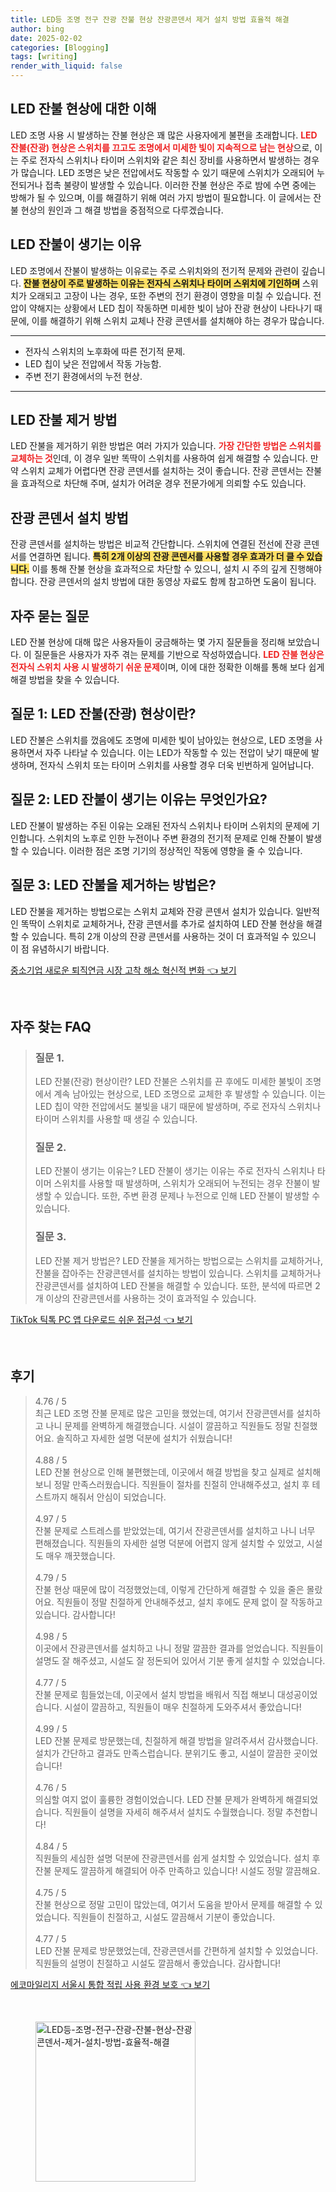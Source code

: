 ```yaml
---
title: LED등 조명 전구 잔광 잔불 현상 잔광콘덴서 제거 설치 방법 효율적 해결
author: bing
date: 2025-02-02
categories: [Blogging]
tags: [writing]
render_with_liquid: false
---
```



<h2 id='led_잔불_현상'>LED 잔불 현상에 대한 이해</h2>

<p>LED 조명 사용 시 발생하는 잔불 현상은 꽤 많은 사용자에게 불편을 초래합니다. <b><span style="color: #ee2323;">LED 잔불(잔광) 현상은 스위치를 끄고도 조명에서 미세한 빛이 지속적으로 남는 현상</span></b>으로, 이는 주로 전자식 스위치나 타이머 스위치와 같은 최신 장비를 사용하면서 발생하는 경우가 많습니다. LED 조명은 낮은 전압에서도 작동할 수 있기 때문에 스위치가 오래되어 누전되거나 접촉 불량이 발생할 수 있습니다. 이러한 잔불 현상은 주로 밤에 수면 중에는 방해가 될 수 있으며, 이를 해결하기 위해 여러 가지 방법이 필요합니다. 이 글에서는 잔불 현상의 원인과 그 해결 방법을 중점적으로 다루겠습니다.</p>

<h2 id='led_잔불_원인'>LED 잔불이 생기는 이유</h2>

<p>LED 조명에서 잔불이 발생하는 이유로는 주로 스위치와의 전기적 문제와 관련이 깊습니다. <b><span style="background-color: #ffe066;">잔불 현상이 주로 발생하는 이유는 전자식 스위치나 타이머 스위치에 기인하며</span></b> 스위치가 오래되고 고장이 나는 경우, 또한 주변의 전기 환경이 영향을 미칠 수 있습니다. 전압이 약해지는 상황에서 LED 칩이 작동하면 미세한 빛이 남아 잔광 현상이 나타나기 때문에, 이를 해결하기 위해 스위치 교체나 잔광 콘덴서를 설치해야 하는 경우가 많습니다.</p>

<hr />

<ul>
    <li>전자식 스위치의 노후화에 따른 전기적 문제.</li>
    <li>LED 칩이 낮은 전압에서 작동 가능함.</li>
    <li>주변 전기 환경에서의 누전 현상.</li>
</ul>

<hr />

<h2 id='잔불_제거_방법'>LED 잔불 제거 방법</h2>

<p>LED 잔불을 제거하기 위한 방법은 여러 가지가 있습니다. <b><span style="color: #ee2323;">가장 간단한 방법은 스위치를 교체하는 것</span></b>인데, 이 경우 일반 똑딱이 스위치를 사용하여 쉽게 해결할 수 있습니다. 만약 스위치 교체가 어렵다면 잔광 콘덴서를 설치하는 것이 좋습니다. 잔광 콘덴서는 잔불을 효과적으로 차단해 주며, 설치가 어려운 경우 전문가에게 의뢰할 수도 있습니다.</p>

<h2 id='잔광_콘덴서_설치'>잔광 콘덴서 설치 방법</h2>

<p>잔광 콘덴서를 설치하는 방법은 비교적 간단합니다. 스위치에 연결된 전선에 잔광 콘덴서를 연결하면 됩니다. <b><span style="background-color: #ffe066;">특히 2개 이상의 잔광 콘덴서를 사용할 경우 효과가 더 클 수 있습니다.</span></b> 이를 통해 잔불 현상을 효과적으로 차단할 수 있으니, 설치 시 주의 깊게 진행해야 합니다. 잔광 콘덴서의 설치 방법에 대한 동영상 자료도 함께 참고하면 도움이 됩니다.</p>

<h2 id='자주_묻는_질문'>자주 묻는 질문</h2>

<p>LED 잔불 현상에 대해 많은 사용자들이 궁금해하는 몇 가지 질문들을 정리해 보았습니다. 이 질문들은 사용자가 자주 겪는 문제를 기반으로 작성하였습니다. <b><span style="color: #ee2323;">LED 잔불 현상은 전자식 스위치 사용 시 발생하기 쉬운 문제</span></b>이며, 이에 대한 정확한 이해를 통해 보다 쉽게 해결 방법을 찾을 수 있습니다.</p>

<h2 id='질문_1'>질문 1: LED 잔불(잔광) 현상이란?</h2>

<p>LED 잔불은 스위치를 껐음에도 조명에 미세한 빛이 남아있는 현상으로, LED 조명을 사용하면서 자주 나타날 수 있습니다. 이는 LED가 작동할 수 있는 전압이 낮기 때문에 발생하며, 전자식 스위치 또는 타이머 스위치를 사용할 경우 더욱 빈번하게 일어납니다.</p>

<h2 id='질문_2'>질문 2: LED 잔불이 생기는 이유는 무엇인가요?</h2>

<p>LED 잔불이 발생하는 주된 이유는 오래된 전자식 스위치나 타이머 스위치의 문제에 기인합니다. 스위치의 노후로 인한 누전이나 주변 환경의 전기적 문제로 인해 잔불이 발생할 수 있습니다. 이러한 점은 조명 기기의 정상적인 작동에 영향을 줄 수 있습니다.</p>

<h2 id='질문_3'>질문 3: LED 잔불을 제거하는 방법은?</h2>

<p>LED 잔불을 제거하는 방법으로는 스위치 교체와 잔광 콘덴서 설치가 있습니다. 일반적인 똑딱이 스위치로 교체하거나, 잔광 콘덴서를 추가로 설치하여 LED 잔불 현상을 해결할 수 있습니다. 특히 2개 이상의 잔광 콘덴서를 사용하는 것이 더 효과적일 수 있으니 이 점 유념하시기 바랍니다.</p>


<p><a class="click-button" title="중소기업 새로운 퇴직연금 시장 고착 해소 혁신적 변화" href="https://aptwhite.github.io/posts/%EC%A4%91%EC%86%8C%EA%B8%B0%EC%97%85-%EC%83%88%EB%A1%9C%EC%9A%B4-%ED%87%B4%EC%A7%81%EC%97%B0%EA%B8%88-%EC%8B%9C%EC%9E%A5-%EA%B3%A0%EC%B0%A9-%ED%95%B4%EC%86%8C-%ED%98%81%EC%8B%A0%EC%A0%81-%EB%B3%80%ED%99%94/" rel="dofollow">중소기업 새로운 퇴직연금 시장 고착 해소 혁신적 변화 👈 보기</a></p><br>
<h2 id='자주_찾는_FAQ'>자주 찾는 FAQ</h2>
<div itemscope="" itemtype="https://schema.org/FAQPage"> 
<blockquote> 
<div itemscope="" itemprop="mainEntity" itemtype="https://schema.org/Question"> 
<h3 itemprop="name">질문 1.</h3> 
<div itemscope="" itemprop="acceptedAnswer" itemtype="https://schema.org/Answer"> 
<span itemprop="text"> 
<p>LED 잔불(잔광) 현상이란? LED 잔불은 스위치를 끈 후에도 미세한 불빛이 조명에서 계속 남아있는 현상으로, LED 조명으로 교체한 후 발생할 수 있습니다. 이는 LED 칩이 약한 전압에서도 불빛을 내기 때문에 발생하며, 주로 전자식 스위치나 타이머 스위치를 사용할 때 생길 수 있습니다.</p> 
</span> 
</div> 
</div> 

<div itemscope="" itemprop="mainEntity" itemtype="https://schema.org/Question"> 
<h3 itemprop="name">질문 2.</h3> 
<div itemscope="" itemprop="acceptedAnswer" itemtype="https://schema.org/Answer"> 
<span itemprop="text"> 
<p>LED 잔불이 생기는 이유는? LED 잔불이 생기는 이유는 주로 전자식 스위치나 타이머 스위치를 사용할 때 발생하며, 스위치가 오래되어 누전되는 경우 잔불이 발생할 수 있습니다. 또한, 주변 환경 문제나 누전으로 인해 LED 잔불이 발생할 수 있습니다.</p> 
</span> 
</div> 
</div> 

<div itemscope="" itemprop="mainEntity" itemtype="https://schema.org/Question"> 
<h3 itemprop="name">질문 3.</h3> 
<div itemscope="" itemprop="acceptedAnswer" itemtype="https://schema.org/Answer"> 
<span itemprop="text"> 
<p>LED 잔불 제거 방법은? LED 잔불을 제거하는 방법으로는 스위치를 교체하거나, 잔불을 잡아주는 잔광콘덴서를 설치하는 방법이 있습니다. 스위치를 교체하거나 잔광콘덴서를 설치하여 LED 잔불을 해결할 수 있습니다. 또한, 분석에 따르면 2개 이상의 잔광콘덴서를 사용하는 것이 효과적일 수 있습니다.</p> 
</span> 
</div> 
</div> 
</blockquote> 
</div>
<p><a class="click-button" title="TikTok 틱톡 PC 앱 다운로드 쉬운 접근성" href="https://aptwhite.github.io/posts/TikTok-%ED%8B%B1%ED%86%A1-PC-%EC%95%B1-%EB%8B%A4%EC%9A%B4%EB%A1%9C%EB%93%9C-%EC%89%AC%EC%9A%B4-%EC%A0%91%EA%B7%BC%EC%84%B1/" rel="dofollow">TikTok 틱톡 PC 앱 다운로드 쉬운 접근성 👈 보기</a></p><br>
<h2 id='후기'>후기</h2>
<div itemscope itemtype="https://schema.org/Product">
  <blockquote>
  <div itemprop="review" itemscope itemtype="https://schema.org/Review">
      <div itemprop="reviewRating" itemscope itemtype="https://schema.org/Rating"> <span itemprop="ratingValue">4.76</span> / <span itemprop="bestRating">5</span> </div>
      <span itemprop="reviewBody">최근 LED 조명 잔불 문제로 많은 고민을 했었는데, 여기서 잔광콘덴서를 설치하고 나니 문제를 완벽하게 해결했습니다. 시설이 깔끔하고 직원들도 정말 친절했어요. 솔직하고 자세한 설명 덕분에 설치가 쉬웠습니다!</span>
  </div>
  <br>
  <div itemprop="review" itemscope itemtype="https://schema.org/Review">
      <div itemprop="reviewRating" itemscope itemtype="https://schema.org/Rating"> <span itemprop="ratingValue">4.88</span> / <span itemprop="bestRating">5</span> </div>
      <span itemprop="reviewBody">LED 잔불 현상으로 인해 불편했는데, 이곳에서 해결 방법을 찾고 실제로 설치해보니 정말 만족스러웠습니다. 직원들이 절차를 친절히 안내해주셨고, 설치 후 테스트까지 해줘서 안심이 되었습니다.</span>
  </div>
  <br>
  <div itemprop="review" itemscope itemtype="https://schema.org/Review">
      <div itemprop="reviewRating" itemscope itemtype="https://schema.org/Rating"> <span itemprop="ratingValue">4.97</span> / <span itemprop="bestRating">5</span> </div>
      <span itemprop="reviewBody">잔불 문제로 스트레스를 받았었는데, 여기서 잔광콘덴서를 설치하고 나니 너무 편해졌습니다. 직원들의 자세한 설명 덕분에 어렵지 않게 설치할 수 있었고, 시설도 매우 깨끗했습니다.</span>
  </div>
  <br>
  <div itemprop="review" itemscope itemtype="https://schema.org/Review">
      <div itemprop="reviewRating" itemscope itemtype="https://schema.org/Rating"> <span itemprop="ratingValue">4.79</span> / <span itemprop="bestRating">5</span> </div>
      <span itemprop="reviewBody">잔불 현상 때문에 많이 걱정했었는데, 이렇게 간단하게 해결할 수 있을 줄은 몰랐어요. 직원들이 정말 친절하게 안내해주셨고, 설치 후에도 문제 없이 잘 작동하고 있습니다. 감사합니다!</span>
  </div>
  <br>
  <div itemprop="review" itemscope itemtype="https://schema.org/Review">
      <div itemprop="reviewRating" itemscope itemtype="https://schema.org/Rating"> <span itemprop="ratingValue">4.98</span> / <span itemprop="bestRating">5</span> </div>
      <span itemprop="reviewBody">이곳에서 잔광콘덴서를 설치하고 나니 정말 깔끔한 결과를 얻었습니다. 직원들이 설명도 잘 해주셨고, 시설도 잘 정돈되어 있어서 기분 좋게 설치할 수 있었습니다.</span>
  </div>
  <br>
  <div itemprop="review" itemscope itemtype="https://schema.org/Review">
      <div itemprop="reviewRating" itemscope itemtype="https://schema.org/Rating"> <span itemprop="ratingValue">4.77</span> / <span itemprop="bestRating">5</span> </div>
      <span itemprop="reviewBody">잔불 문제로 힘들었는데, 이곳에서 설치 방법을 배워서 직접 해보니 대성공이었습니다. 시설이 깔끔하고, 직원들이 매우 친절하게 도와주셔서 좋았습니다!</span>
  </div>
  <br>
  <div itemprop="review" itemscope itemtype="https://schema.org/Review">
      <div itemprop="reviewRating" itemscope itemtype="https://schema.org/Rating"> <span itemprop="ratingValue">4.99</span> / <span itemprop="bestRating">5</span> </div>
      <span itemprop="reviewBody">LED 잔불 문제로 방문했는데, 친절하게 해결 방법을 알려주셔서 감사했습니다. 설치가 간단하고 결과도 만족스럽습니다. 분위기도 좋고, 시설이 깔끔한 곳이었습니다!</span>
  </div>
  <br>
  <div itemprop="review" itemscope itemtype="https://schema.org/Review">
      <div itemprop="reviewRating" itemscope itemtype="https://schema.org/Rating"> <span itemprop="ratingValue">4.76</span> / <span itemprop="bestRating">5</span> </div>
      <span itemprop="reviewBody">의심할 여지 없이 훌륭한 경험이었습니다. LED 잔불 문제가 완벽하게 해결되었습니다. 직원들이 설명을 자세히 해주셔서 설치도 수월했습니다. 정말 추천합니다!</span>
  </div>
  <br>
  <div itemprop="review" itemscope itemtype="https://schema.org/Review">
      <div itemprop="reviewRating" itemscope itemtype="https://schema.org/Rating"> <span itemprop="ratingValue">4.84</span> / <span itemprop="bestRating">5</span> </div>
      <span itemprop="reviewBody">직원들의 세심한 설명 덕분에 잔광콘덴서를 쉽게 설치할 수 있었습니다. 설치 후 잔불 문제도 깔끔하게 해결되어 아주 만족하고 있습니다! 시설도 정말 깔끔해요.</span>
  </div>
  <br>
  <div itemprop="review" itemscope itemtype="https://schema.org/Review">
      <div itemprop="reviewRating" itemscope itemtype="https://schema.org/Rating"> <span itemprop="ratingValue">4.75</span> / <span itemprop="bestRating">5</span> </div>
      <span itemprop="reviewBody">잔불 현상으로 정말 고민이 많았는데, 여기서 도움을 받아서 문제를 해결할 수 있었습니다. 직원들이 친절하고, 시설도 깔끔해서 기분이 좋았습니다.</span>
  </div>
  <br>
  <div itemprop="review" itemscope itemtype="https://schema.org/Review">
      <div itemprop="reviewRating" itemscope itemtype="https://schema.org/Rating"> <span itemprop="ratingValue">4.77</span> / <span itemprop="bestRating">5</span> </div>
      <span itemprop="reviewBody">LED 잔불 문제로 방문했었는데, 잔광콘덴서를 간편하게 설치할 수 있었습니다. 직원들의 설명이 친절하고 시설도 깔끔해서 좋았습니다. 감사합니다!</span>
  </div>
  </blockquote>
</div>
<p><a class="click-button" title="에코마일리지 서울시 통합 적립 사용 환경 보호" href="https://aptwhite.github.io/posts/%EC%97%90%EC%BD%94%EB%A7%88%EC%9D%BC%EB%A6%AC%EC%A7%80-%EC%84%9C%EC%9A%B8%EC%8B%9C-%ED%86%B5%ED%95%A9-%EC%A0%81%EB%A6%BD-%EC%82%AC%EC%9A%A9-%ED%99%98%EA%B2%BD-%EB%B3%B4%ED%98%B8/" rel="dofollow">에코마일리지 서울시 통합 적립 사용 환경 보호 👈 보기</a></p><br>
<figure class="image"><img src="https://aptwhite.github.io/assets/img/thumbnail/LED등-조명-전구-잔광-잔불-현상-잔광콘덴서-제거-설치-방법-효율적-해결.webp" alt="LED등-조명-전구-잔광-잔불-현상-잔광콘덴서-제거-설치-방법-효율적-해결" width="256" height="256"></figure>